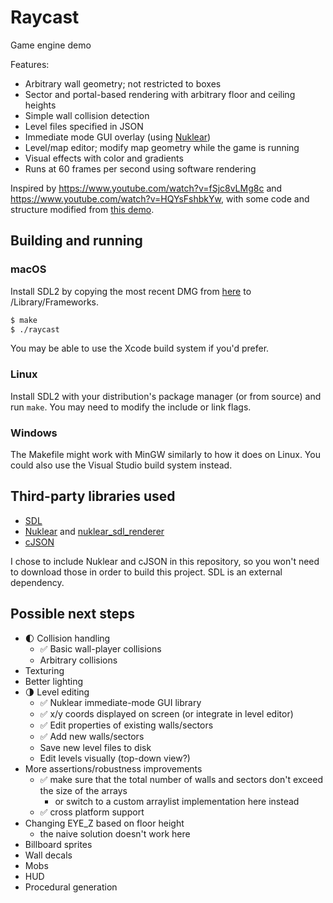 # Raycast
Game engine demo

Features:
* Arbitrary wall geometry; not restricted to boxes
* Sector and portal-based rendering with arbitrary floor and ceiling heights
* Simple wall collision detection
* Level files specified in JSON
* Immediate mode GUI overlay (using [Nuklear](https://github.com/Immediate-Mode-UI/Nuklear))
* Level/map editor; modify map geometry while the game is running
* Visual effects with color and gradients
* Runs at 60 frames per second using software rendering 

Inspired by https://www.youtube.com/watch?v=fSjc8vLMg8c and https://www.youtube.com/watch?v=HQYsFshbkYw, with some code and structure modified from [this demo](https://github.com/jdah/doomenstein-3d/blob/main/src/main_doom.c).

## Building and running
### macOS
Install SDL2 by copying the most recent DMG from [here](https://github.com/libsdl-org/SDL/releases) to /Library/Frameworks.

```sh
$ make
$ ./raycast
```

You may be able to use the Xcode build system if you'd prefer.

### Linux
Install SDL2 with your distribution's package manager (or from source) and run `make`. You may need to modify the include or link flags.

### Windows
The Makefile might work with MinGW similarly to how it does on Linux. You could also use the Visual Studio build system instead.

## Third-party libraries used
- [SDL](https://www.libsdl.org)
- [Nuklear](https://github.com/Immediate-Mode-UI/Nuklear) and [nuklear_sdl_renderer](https://github.com/Immediate-Mode-UI/Nuklear/blob/master/demo/sdl_renderer/nuklear_sdl_renderer.h)
- [cJSON](https://github.com/DaveGamble/cJSON)

I chose to include Nuklear and cJSON in this repository, so you won't need to download those in order to build this project. SDL is an external dependency. 

## Possible next steps
- 🌓 Collision handling
	- ✅ Basic wall-player collisions
	- Arbitrary collisions
- Texturing
- Better lighting
- 🌗 Level editing
	- ✅ Nuklear immediate-mode GUI library
	- ✅ x/y coords displayed on screen (or integrate in level editor)
	- ✅ Edit properties of existing walls/sectors
	- ✅ Add new walls/sectors
	- Save new level files to disk
	- Edit levels visually (top-down view?)
- More assertions/robustness improvements
	- ✅ make sure that the total number of walls and sectors don't exceed the size of the arrays
		- or switch to a custom arraylist implementation here instead
	- ✅ cross platform support
- Changing EYE_Z based on floor height
	- the naive solution doesn't work here
- Billboard sprites
- Wall decals
- Mobs
- HUD
- Procedural generation
